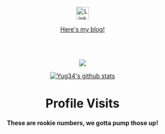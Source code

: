 <!-- <h1 align="center">Hi there! 👋</h1> -->

<p align="center">
  <a href="https://www.linkedin.com/in/yug-gajjar-34222b18b/" > 
    <img align="center" alt="Linkedin" width="30px" src="https://img.icons8.com/color/48/000000/linkedin.png" />
  </a>
</p>

<p align="center">
  <a href="https://megalith.blog/"> 
    Here's my blog!
  </a>
</p>

<!-- 
  <p align="center">
    Learn more about me 
    <a href="https://portfolio-new-yug34.vercel.app/" target="_blank">
      here!
    </a>
  </p>
-->


<br/>
<br/>
<p align="center">
  <a href="https://github.com/Yug34" class="rich-diff-level-one">
    <img align="center" src="https://github-readme-stats.vercel.app/api/top-langs/?username=Yug34&theme=dark&hide=pug,batchfile,powershell,javascript,css,html,tex,jupyter%20notebook&layout=compact">
  </a>
</p>

<p align="center">
  <a href="https://github.com/Yug34" class="rich-diff-level-one">
    <img align="center" src="https://github-readme-stats.vercel.app/api?username=Yug34&count_private=true&show_icons=true&theme=dark&line_height=27" alt="Yug34's github stats"/>
  </a>
</p>

<h1 align="center">Profile Visits</h1>
<h4 align="center">These are rookie numbers, we gotta pump those up!</h4>

<p align="center">
  <img src="https://profile-counter.glitch.me/Yug34/count.svg" alt="" />
</p>


